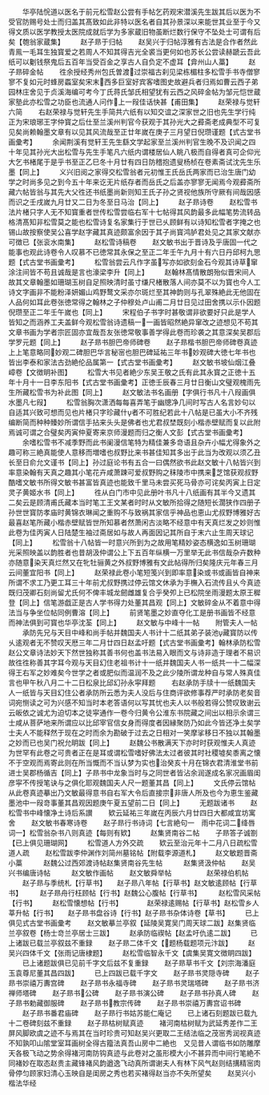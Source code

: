 <!-- { "loadSidebar": true } -->
　　华亭陆恱道以医名于前元松雪赵公尝有手帖乞药观宋潜溪先生跋其后以医为不受官防赐号处士而归盖其髙致如此非特以医名者自其孙景深以来能世其业至于今又得文质以医学教授太医院成就后学为多家蔵旧物虽断烂数行保守不坠处士可谓有后矣【匏翁家蔵集】
　　赵子昻于归帖
　　赵吴兴于归帖淳雅有古法是合作者然此青鳯一毛耳生独寳爱之若周人不知其得吉光全裘当更何如也苏长公尝读赫蹏云吾此纸可以劖钱祭鬼后五百年当受百金之享古人自负定不虚耳【弇州山人藁】
　　赵子昻碎金帖
　　徃余授经秀州包氏曽渡过崇福古刹见梁栋楣柱多松雪手书寺僧寥寥不复如元时蜂房蟸室矣宋末西多巨室好宾客嗜图史故避兵者归焉如曹云西子弟园林庄舍见于贞溪海编可考今丁氏蒋氏邹氏相望犹有云西之风碎金帖为邹元恺世蔵家塾此亦松雪之功臣也流通人问作上一叚佳话快甚【甫田集】
　　赵荣禄与觉轩六简
　　右赵荣禄与觉轩先生手简共六纸有以知交谊之深家世之旧也先生学行纯正为宋琅琊王字仲寳之后仕至兰溪州判官今获观于其孙光大之彛斋老成典型不可复见矣尚赖翰墨文章有以见其风流哉至正廿年嵗在庚子三月望日倪瓒谨题【式古堂书画彚考】
　　余闻荆溪有觉轩王先生繇文学起家至兰溪州判官生晚不及识闻之四十年见其孙光大出松雪与先生手笔凡六纸内谓楼居仙人眺八极而自得者真可企仰光大乞书楮尾于是乎书至正乙巳冬十月廿有四日防稽抱遗叟杨桢在卷素斋试沈先生乐墨【同上】
　　义兴旧阅之家得交松雪翁者元初惟王氏岳氏两家而已治生唐门幼学之时尚多见之到今五十年来讫无片纸存者而岳氏之后盖亦寥寥无闻焉今观彛斋所藏六帖皆翁与其先大父徃还书纸墨尚新则知王氏子孙之贤视他族所守厥有间哉因感而识之壬戌嵗九月廿又二日为冬至日马治【同上】
　　赵子昻诗卷
　　赵松雪书法片楮只字人无不知寳重者世传松雪尝临右军十七帖得其风韵最多此幅笔势流转品格清髙知非松雪莫之能也松雪诗复名家集行于世已乆顾鲜有以诗知松雪者字掩之也锡山故按察使吴公喜学赵字藏其真迹颇富余因于其子尚寳鸿胪君处见之其家文献亦可徴已【张衮水南集】
　　赵松雪诗稿卷
　　赵文敏书出于晋诗及乎唐固一代之能事也观此诗卷令人叹慕不已徳常其永保之至正二年壬午九月十有六日丹邱柯九思题【式古堂书画彚考】
　　松雪翁尝云凡作字虽写亦如欲刻金石今观其诗草窜涂注间皆不苟且诚哉是言也濠梁李升【同上】
　　赵翰林髙情散朗殆似晋宋间人故其文章翰墨如珊瑚玉树自足照映清时虽寸缣尺楮散落人间亦莫不以为寳也今人工诗文字画非不能粉泽妍媚山鸡野鹜文采亦尔斑烂至其神韵则与孔翠殊絶此无他固在人品何如耳此卷张徳常得之翰林之子仲穆处卢山甫二月廿日见过田舍携以示仆因题倪瓒至正二年壬午嵗也【同上】
　　宋程伯子书字时甚敬谓非欲要好只此是学人皆知之而涵养工夫盖鲜今观松雪翁诗遗稿一一画皆昭然絶异窜改之迹想见不苟其文章书画为学者宗匠固亦宜哉吾友张徳常敬事善学得此卷而珍袭之其意深矣吴郡后学罗元题【同上】
　　赵子昻书胆巴帝师碑卷
　　赵子昻楷书胆巴帝师碑卷真迹上上笔意略同妙观二碑胆巴华言秘宻也胆巴碑延祐三年书妙观碑大徳七年书也皆出李泰和家法古劲絶伦品属第一【式古堂书画彚考】
　　赵文敏书坡仙烟江叠嶂卷【文徴眀补图】
　　松雪大书见者絶少东吴王敬之氏有此其永寳之正徳十五年十月十一日李东阳书【式古堂书画彚考】正徳壬辰春三月廿日衡山文璧观槐雨先生所藏松雪书为补此图【同上】
　　赵文敏法书名画册【字俱行书凡十八叚画俱水墨凡七叚】
　　松雪翁胸次潇洒每每喜弄笔于幽牕净几间时写古人名言妙句以自适其兴致可想而见也片楮只字珍藏什者不可胜纪若此十八帖是已虽大小不齐残编断简而种种臻妙所谓信手拈来头头是佛者也尤君叔埜既刻小楷赤壁赋而复以此附焉诚可谓之合璧矣丙寅仲夏寄来京师漫题而归之衡人文彭【式古堂书画彚考】
　　余嗜松雪书不减季野而此书阑漫信笔特为精佳兼多竒语且杂卉小幅尤得象外之趣可称三絶真能使人意移而増嗜也叔野比来书甚佳知其多出于此当为改观以须乙丑长至日俞允文谨书【同上】孙过庭论书有五合一曰偶然欲书此赵文敏十八帖皆兴到率意染翰有天真之趣其小笔花卉咸萧踈可爱叔野购之秣陵市中携来芝馆获观叔野酷嗜文敏书所得文敏书甚富皆真迹也能致千里马未尝买死马骨亦可诧矣丙寅上日定灵子黄姬水书【同上】
　　徃从白门市中见此册叶书凡十八纸画有其半今又遗其二矣云是顾清甫氏藏本当时笔工王文某者时时从文敏所拾得之随短长濶狭作四册子孙世世寳防孝庙时黄锦衣琳闻之重购不与致祸其家信乎神品也恵山尤叔野博雅好古最喜赵笔所藏小楷赤壁赋皆世所知慕者然萧闲古淡略不经意中有天真烂发之妙则惟此卷为佳丙寅人日陆楚生袖过斋居如与故人再面因记其所自于末六止生周天球记【同上】
　　松雪翁十八帖皆一时意兴所到为之故用笔精妙姿态横逸如玉树珊瑚光采照映盖以韵胜者也昔胡汲仲谓公上下五百年纵横一万里举无此书信哉杂卉数种亦随意染天真烂然又在牝牡骊黄之外叔野博雅有文此帖得所归矣隆庆元年春三月云间董宜阳书【同上】
　　赵荣禄此卷小笔短笺兴到即率意染或书或画皆自神来所谓不求工乃更工耳三十年前尤叔野携过停云馆文休承为手橅入石流传且乆今真迹既归茂卿石刻尚留尤氏何不俾丰城龙劒雌雄复合乎癸夘上已松院坐雨漫题太原王穉登【同上】信笔游戯正是古人学书得力处董其昌观【同上】文敏碎金从不着意中得法当与争坐位帖同例曹溶【同上】
　　前贤笔墨之妙直夺化工是册书画皆不经意而神法俱到可寳也华亭沈荃【同上】
　　赵文敏与中峰十一帖
　　附管夫人一帖
　　承防先兄与天目中峰和尚手帖并魏国夫人书计十二纸其弟子装池藏寳防以传乆逺观者无不赞叹天厯三年二月廿四日赵孟吁题【式古堂书画彚考】翰林承防松雪赵公文章诗法妙天下然世独称其善书何也盖书法易入眼而文与诗非造于理者不易识故徃徃称善其字耳今观与天目幻住老祖书计十一纸并魏国夫人书一纸共一十二幅深得王右军之妙难矣今世学之者或肥似而温润不及之此少陵所谓龙种自与常人殊真佳言也甲午秋八月二十二日松泉比邱幻孙永寜拜题
　　右赵承防手牍十一纸魏国夫人一纸皆与天目幻住公者承防所云悉为夫人没后与住商评欲修事荐严时承防老矣音词宛恻读之可为兴感不知当时本老答语何以写其忧也夫人以书般若得公赞叹致谢云云皈依之诚尤为迫切本之徒寜通作一卷今归黄令公淮东书院藏之间出以相示余谓三士咸从菩萨地来所谓应以比邱宰官信女身而得度者因縁聚防乃如此今皆还净土矣学士夫人不能释然于现在之时而余为勘破于过去之日相对一笑摩挲移日不独以其翰墨之妙而已也吴门祝允眀跋【同上】
　　赵魏公书散满天下亦时时获观惟夫人真迹为世罕有此卷之可贵者正在是耳或谓松雪嗜好佛法太过者彼其时社稷墟矣黍离之懐不于空观而焉寄此则在所当慨而不当认梦为实也治癸亥十月在锦衣君清淮堂书前进士吴郡杨循吉【同上】子昻书中龙象当时与之同世者皆沾余润遂成名家况画眉闺彦寜不传授笔诀与之俱化耶观魏国夫人尺一题董其昌【同上】
　　文氏停云馆帖从此卷真迹摹出乃文敏最得意书自右军大令后直接宗非唐人所及也今为恵生鉴藏墨池中一叚竒事董其昌观因题庚午夏五望前二日【同上】
　　无题跋诸书
　　赵松雪书中峰懐净土诗后系讃
　　欵云延祐三年嵗在丙辰六月廿四日大都咸宜坊寓舍
　　赵文敏书春寒诗卷
　　赵子昻行书诗词【七言絶句一　雨中花词二绛唇词一】松雪翁杂书八则真迹【每则有欵】
　　赵集贤南谷二帖
　　子昻答子诚劄【已上俱见珊瑚网】
　　松雪道人方外交疏
　　欵云至治元年十二月八日疏松雪道人疏
　　赵松雪跋李仲渊作刘简州墓铭帖【附载李源道札】
　　赵文敏题晋斋小藁　　　赵魏公过西郊渡诗帖赵集贤南谷先生帖　　　赵集贤汲仲帖
　　赵吴兴书编唐诗帖　　　赵文敏作画帖
　　赵文敏舜举帖　　　　　赵荣禄伯机帖
　　赵子昻与季统札【行草书】　　赵子昻八年帖【行草书】赵文敏逺顾帖【行草书】　　　赵子昻舟行枉顾帖【行书】赵魏公心腹帖【行草书】　　　赵松雪风采帖【行书】
　　赵松雪懐想帖【行书】　　　　赵荣禄逺赐帖【行草书】赵松雪乡人莘升帖【行书】　　赵子昻书盘谷诗【行书】赵子昻书杂体诗卷【草书】
　　已上俱见式古堂书画彚考
　　赵文敏摹兰亭叙【延陵吴寛吴门周天球二跋】赵集贤临兰亭叙卷【杨士竒兰亭居士三跋】
　　赵承防临禊帖【赵孟吁仇逺二跋】
　　已上诸跋已载兰亭叙兹不重録
　　赵子昻二体千文【题杨载题项元汴跋】
　　赵吴兴四体千文【张雨记唐棣题】
　　赵松雪临智永千文【虞集吴寛文徴眀四跋】
　　已上诸题跋俱已见前千字文后兹不复重録
　　赵子昻草书千文【刘宗海潘庭玉袁尊尼董其昌四跋】
　　已上四跋已载千字文
　　赵子昻书灵隠寺碑
　　赵子昻书崇禧万夀宫碑
　　赵子昻书永福寺碑
　　赵子昻书灵瑞塔碑
　　赵子昻书济禅师塔碑
　　赵子昻书公碑
　　赵子昻书演公碑
　　赵子昻书孙真人碑
　　赵子昻书勅藏御服碑
　　赵子昻书教宗传碑
　　赵子昻书崇禧万夀宫诏书碑
　　赵子昻书番君庙碑
　　赵子昻行书姑苏能仁庵记
　　已上诸石刻题跋已载九十二卷碑刻兹不重録
　　赵子昻枯树赋真迹
　　褚河南枯树赋为武延秀差作二王屏风脚欧虞之迹不与焉其在当时珍贵可知赵吴兴更取二王结法临之茂宻秀润视真迹不知孰叩山隂堂室耳画树全得古籀法真吾山房中二絶也　又见昔人谓临书如防雕摩天各极飞动之势余得褚河南防钩真迹与此卷对之虽形模大小不甚异而中间行笔絶不同褚妙在取态赵贵主藏锋褚风韵遒逸飞动真所谓谢夫人有林下风气赵则结搆精宻肉骨停匀顾家妇清心玉映自是闺房之秀也若买褚得赵当亦不失所望矣
　　赵吴兴小楷法华经

